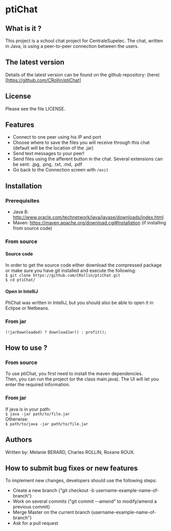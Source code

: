 # ptiChat

## What is it ?
This project is a school chat project for CentraleSupelec. The chat, written in Java, is using a peer-to-peer connection between the users.

## The latest version
Details of the latest version can be found on the github repository: (here)[https://github.com/CRollin/ptiChat]

## License
Please see the file LICENSE.

## Features
- Connect to one peer using his IP and port
- Choose where to save the files you will receive through this chat (default will be the location of the .jar)
- Send text messages to your peer!
- Send files using the afferent button in the chat. Several extensions can be sent: .jpg, .png, .txt, .md, .pdf
- Go back to the Connection screen with `/exit`

## Installation

### Prerequisites
- Java 8: http://www.oracle.com/technetwork/java/javase/downloads/index.html  
- Maven: https://maven.apache.org/download.cgi#Installation (if installing from source code)

### From source

#### Source code
In order to get the source code either download the compressed package or make sure you have git installed and execute the following:  
`$ git clone https://github.com/CRollin/ptiChat.git`  
`$ cd ptiChat/`  

#### Open in IntelliJ
PtiChat was written in IntelliJ, but you should also be able to open it in Eclipse or Netbeans.

### From jar
`(!jarDownloaded) ? downloadJar() : profit();`

## How to use ?

### From source
To use ptiChat, you first need to install the maven dependencies.   
Then, you can run the project (or the class main.java). The UI will let you enter the required information.

### From jar
If java is in your path:    
`$ java -jar path/to/file.jar`  
Otherwise:  
`$ path/to/java -jar path/to/file.jar`

## Authors
Written by: Melanie BERARD, Charles ROLLIN, Roxane ROUX.

## How to submit bug fixes or new features
To implement new changes, developers should use the following steps:
- Create a new branch ("git checkout -b username-example-name-of-branch")
- Work on several commits ("git commit --amend" to modify/amend a previous commit)
- Merge Master on the current branch (username-example-name-of-branch")
- Ask for a pull request

